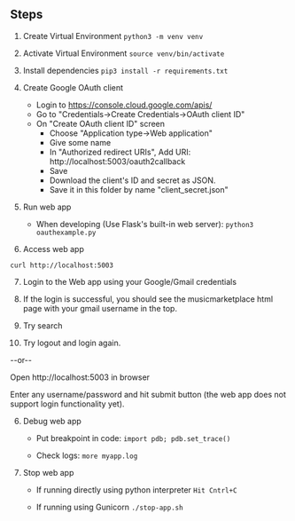 Steps
------

1. Create Virtual Environment
```python3 -m venv venv``` 

2. Activate Virtual Environment
```source venv/bin/activate```

3. Install dependencies
```pip3 install -r requirements.txt```

4. Create Google OAuth client
   - Login to https://console.cloud.google.com/apis/
   - Go to "Credentials->Create Credentials->OAuth client ID"
   - On "Create OAuth client ID" screen
     - Choose "Application type->Web application"
     - Give some name
     - In "Authorized redirect URIs", Add URI: http://localhost:5003/oauth2callback
     - Save
     - Download the client's ID and secret as JSON.
     - Save it in this folder by name "client_secret.json"

5. Run web app

   - When developing (Use Flask's built-in web server):
     ```python3 oauthexample.py```

6. Access web app

```curl http://localhost:5003```

7. Login to the Web app using your Google/Gmail credentials

8. If the login is successful, you should see the musicmarketplace html page with
   your gmail username in the top.

9. Try search

10. Try logout and login again.

--or--

Open http://localhost:5003 in browser

Enter any username/password and hit submit button (the web app does not support login functionality yet).


6. Debug web app

   - Put breakpoint in code:
     ```import pdb; pdb.set_trace()```

   - Check logs:
     ```more myapp.log```

7. Stop web app
 
   - If running directly using python interpreter
     ```Hit Cntrl+C```

   - If running using Gunicorn
      ```./stop-app.sh```


